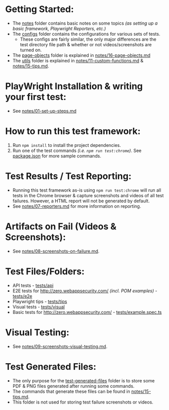 # Getting Started:

- The [notes](notes) folder contains basic notes on some topics _(as setting up a basic framework, Playwright Reporters, etc.)_
- The [configs](configs) folder contains the configurations for various sets of tests.
  - These configs are fairly similar, the only major differences are the test directory file path & whether or not videos/screenshots are turned on.
- The [page-objects](page-objects) folder is explained in [notes/16-page-objects.md](notes/16-page-objects.md)
- The [utils](utils) folder is explained in [notes/11-custom-functions.md](notes/11-custom-functions.md) & [notes/15-tips.md](notes/15-tips.md).

# PlayWright Installation & writing your first test:

- See [notes/01-set-up-steps.md](notes/01-set-up-steps.md)

# How to run this test framework:

1. Run `npm install` to install the project dependencies.
2. Run one of the test commands _(i.e. `npm run test:chrome`)_. See [package.json](package.json) for more sample commands.

# Test Results / Test Reporting:

- Running this test framework as-is using `npm run test:chrome` will run all tests in the Chrome browser & capture screenshots and videos of all test failures. However, a HTML report will not be generated by default.
- See [notes/07-reporters.md](notes/07-reporters.md) for more information on reporting.

# Artifacts on Fail (Videos & Screenshots):

- See [notes/08-screenshots-on-failure.md](notes/08-screenshots-on-failure.md).

# Test Files/Folders:

- API tests - [tests/api](tests/api)
- E2E tests for http://zero.webappsecurity.com/ _(incl. POM examples)_ - [tests/e2e](tests/e2e)
- Playwright tips - [tests/tips](tests/tips)
- Visual tests - [tests/visual](tests/visual)
- Basic tests for http://zero.webappsecurity.com/ - [tests/example.spec.ts](tests/example.spec.ts)

# Visual Testing:

- See [notes/09-screenshots-visual-testing.md](notes/09-screenshots-visual-testing.md).

# Test Generated Files:

- The only purpose for the [test-generated-files](test-generated-files) folder is to store some PDF & PNG files generated after running some commands.
- The commands that generate these files can be found in [notes/15-tips.md](notes/15-tips.md).
- This folder is not used for storing test failure screenshots or videos.
